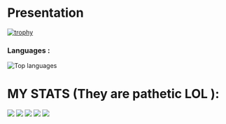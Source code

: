 # Presentation

[![trophy](https://github-profile-trophy.vercel.app/?username=lorenzo-ayral)](https://github.com/lorenzo-ayral/github-profile-trophy)


### Languages :
![Top languages](https://github-readme-stats.vercel.app/api/top-langs/?username=lorenzo-ayral&show_icons=true&theme=radical)

 # MY STATS (They are pathetic LOL ):
 [![](https://github.com/Lorenzo-Ayral/Lorenzo-Ayral/master/profile-summary-card-output/dracula/0-profile-details.svg)](https://github.com/vn7n24fzkq/github-profile-summary-cards)
 [![](https://github.com/Lorenzo-Ayral/Lorenzo-Ayral/master/profile-summary-card-output/dracula/1-repos-per-language.svg)](https://github.com/vn7n24fzkq/github-profile-summary-cards) [![](https://github.com/Lorenzo-Ayral/Lorenzo-Ayral/master/profile-summary-card-output/dracula/2-most-commit-language.svg)](https://github.com/vn7n24fzkq/github-profile-summary-cards)
 [![](https://github.com/Lorenzo-Ayral/Lorenzo-Ayral/master/profile-summary-card-output/dracula/3-stats.svg)](https://github.com/vn7n24fzkq/github-profile-summary-cards) [![](https://github.com/Lorenzo-Ayral/Lorenzo-Ayral/master/profile-summary-card-output/dracula/4-productive-time.svg)](https://github.com/vn7n24fzkq/github-profile-summary-cards)
